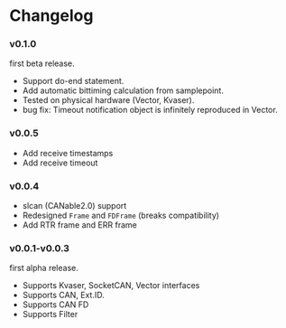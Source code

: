 # Changelog

### v0.1.0

first beta release.

* Support do-end statement.
* Add automatic bittiming calculation from samplepoint.
* Tested on physical hardware (Vector, Kvaser).
* bug fix: Timeout notification object is infinitely reproduced in Vector.

### v0.0.5

* Add receive timestamps
* Add receive timeout

### v0.0.4

* slcan (CANable2.0) support
* Redesigned `Frame` and `FDFrame` (breaks compatibility)
* Add RTR frame and ERR frame 

### v0.0.1-v0.0.3

first alpha release.

* Supports Kvaser, SocketCAN, Vector interfaces
* Supports CAN, Ext.ID.
* Supports CAN FD
* Supports Filter
